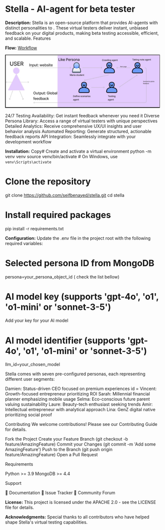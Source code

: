# Stella - AI-agent for beta tester 

**Description:**
Stella is an open-source platform that provides AI-agents with distinct personalities to . These virtual testers deliver instant, unbiased feedback on your digital products, making beta testing accessible, efficient, and scalable.
Features

**Flow:**
[Workflow]("images/flow.png")

<img src="images/flow.png" alt="Image description" width="999">


24/7 Testing Availability: Get instant feedback whenever you need it
Diverse Persona Library: Access a range of virtual testers with unique perspectives
Detailed Analytics: Receive comprehensive UX/UI insights and user behavior analysis
Automated Reporting: Generate structured, actionable feedback reports
API Integration: Seamlessly integrate with your development workflow

**Installation:**
Copy# Create and activate a virtual environment
python -m venv venv
source venv/bin/activate  # On Windows, use `venv\Scripts\activate`

# Clone the repository
git clone https://github.com/seifbenayed/stella.git
cd stella

# Install required packages
pip install -r requirements.txt

**Configuration:**
Update the .env file in the project root with the following required variables:

# Selected persona ID from MongoDB
persona=your_persona_object_id ( check the list bellow)

# AI model key (supports 'gpt-4o', 'o1', 'o1-mini' or 'sonnet-3-5')
Add your key for your AI model

# AI model identifier (supports 'gpt-4o', 'o1', 'o1-mini' or 'sonnet-3-5')
llm_id=your_chosen_model


Stella comes with seven pre-configured personas, each representing different user segments:

Damien: Status-driven CEO focused on premium experiences id = 
Vincent: Growth-focused entrepreneur prioritizing ROI
Sarah: Millennial financial planner emphasizing mobile usage
Selma: Eco-conscious future parent valuing sustainability
Laure: Beauty-tech enthusiast seeking trends
Amir: Intellectual entrepreneur with analytical approach
Lina: GenZ digital native prioritizing social proof



Contributing
We welcome contributions! Please see our Contributing Guide for details.

Fork the Project
Create your Feature Branch (git checkout -b feature/AmazingFeature)
Commit your Changes (git commit -m 'Add some AmazingFeature')
Push to the Branch (git push origin feature/AmazingFeature)
Open a Pull Request

Requirements

Python >= 3.9
MongoDB >= 4.4



Support

📝 Documentation
🐛 Issue Tracker
💬 Community Forum

**License:**
This project is licensed under the APACHE 2.0 - see the LICENSE file for details.

**Acknowledgments:**
Special thanks to all contributors who have helped shape Stella's virtual testing capabilities.


